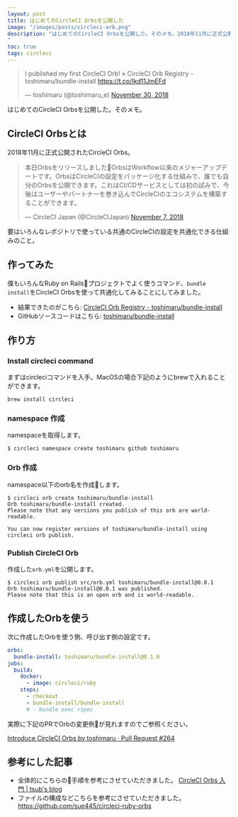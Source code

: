 ```yaml
---
layout: post
title: はじめてのCircleCI Orbsを公開した
image: "/images/posts/circleci-orb.png"
description: "はじめてのCircleCI Orbsを公開した。そのメモ。2018年11月に正式公開されたCircleCI Orbs。本日Orbsをリリースしました。OrbsはWorkflow以来のメジャーアップデートです。OrbsはCircleCIの設定をパッケージ化する仕組みで、誰でも自分のOrbsを公開できます。これはCI/CDサービスとしては初の試みで、今後はユーザーやパートナーを巻き込んでCircleCIのエコシステムを構築することができます。要はいろんなレポジトリで使っている共通のCircleCIの設定を共通化できる仕組みのこと。僕もいろんなRuby on Railsプロジェクトでよく使うコマンド、bundle installをCircleCI Orbsを使って共通化してみることにしてみました。
"
toc: true
tags: circleci
---
```


<blockquote class="twitter-tweet" data-lang="en"><p lang="en" dir="ltr">I published my first CircleCI Orb! » CircleCI Orb Registry - toshimaru/bundle-install <a href="https://t.co/Ikd11JmEFd">https://t.co/Ikd11JmEFd</a></p>&mdash; toshimaru (@toshimaru_e) <a href="https://twitter.com/toshimaru_e/status/1068431295804465152?ref_src=twsrc%5Etfw">November 30, 2018</a></blockquote>

はじめてのCircleCI Orbsを公開した。そのメモ。

## CircleCI Orbsとは

2018年11月に正式公開されたCircleCI Orbs。

<blockquote class="twitter-tweet" data-lang="en"><p lang="ja" dir="ltr">本日Orbsをリリースしました🥳OrbsはWorkflow以来のメジャーアップデートです。OrbsはCircleCIの設定をパッケージ化する仕組みで、誰でも自分のOrbsを公開できます。これはCI/CDサービスとしては初の試みで、今後はユーザーやパートナーを巻き込んでCircleCIのエコシステムを構築することができます。</p>&mdash; CircleCI Japan (@CircleCIJapan) <a href="https://twitter.com/CircleCIJapan/status/1060285769124696064?ref_src=twsrc%5Etfw">November 7, 2018</a></blockquote>

要はいろんなレポジトリで使っている共通のCircleCIの設定を共通化できる仕組みのこと。

## 作ってみた

僕もいろんなRuby on Railsプロジェクトでよく使うコマンド、`bundle install`をCircleCI Orbsを使って共通化してみることにしてみました。

- 結果できたのがこちら: [CircleCI Orb Registry - toshimaru/bundle-install](https://circleci.com/orbs/registry/orb/toshimaru/bundle-install)
- GitHubソースコードはこちら: [toshimaru/bundle-install](https://github.com/toshimaru/bundle-install)

## 作り方

### Install circleci command

まずはcircleciコマンドを入手。MacOSの場合下記のようにbrewで入れることができます。

```
brew install circleci
```

### namespace 作成

namespaceを取得します。

```
$ circleci namespace create toshimaru github toshimaru
```

### Orb 作成

namespace以下のorb名を作成します。

```
$ circleci orb create toshimaru/bundle-install
Orb toshimaru/bundle-install created.
Please note that any versions you publish of this orb are world-readable.

You can now register versions of toshimaru/bundle-install using circleci orb publish.
```

### Publish CircleCI Orb

作成した`orb.yml`を公開します。

```
$ circleci orb publish src/orb.yml toshimaru/bundle-install@0.0.1
Orb toshimaru/bundle-install@0.0.1 was published.
Please note that this is an open orb and is world-readable.
```

## 作成したOrbを使う

次に作成したOrbを使う側、呼び出す側の設定です。

```yml
orbs:
  bundle-install: toshimaru/bundle-install@0.1.0
jobs:
  build:
    docker:
      - image: circleci/ruby
    steps:
      - checkout
      - bundle-install/bundle-install
      # - bundle exec rspec
```

実際に下記のPRでOrbの変更例が見れますのでご参照ください。

[Introduce CircleCI Orbs by toshimaru · Pull Request #264](https://github.com/toshimaru/RailsTwitterClone/pull/264/files)

## 参考にした記事

- 全体的にこちらの手順を参考にさせていただきました。 [CircleCI Orbs 入門 \| tsub's blog](https://blog.tsub.me/post/introducing-to-circleci-orbs/)
- ファイルの構成などこちらを参考にさせていただきました。https://github.com/sue445/circleci-ruby-orbs
